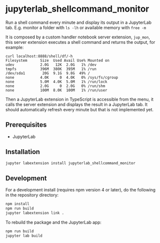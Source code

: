 # jupyterlab_shellcommand_monitor

Run a shell command every minute and display its output in a JupyterLab tab.
E.g. monitor a folder with `ls -lh` or available memory with `free -m`

It is composed by a custom handler notebook server extension, `jup_mon`, this
server extension executes a shell command and returns the output, for example:

```
curl localhost:8888/shell/df/-h
Filesystem      Size  Used Avail Use% Mounted on
udev            2.0G   12K  2.0G   1% /dev
tmpfs           396M  380K  395M   1% /run
/dev/sda1        20G  9.1G  9.8G  49% /
none            4.0K     0  4.0K   0% /sys/fs/cgroup
none            5.0M  4.0K  5.0M   1% /run/lock
none            2.0G     0  2.0G   0% /run/shm
none            100M  8.0K  100M   1% /run/user
```

Then a JupyterLab extension in TypeScript is accessible from the menu,
it calls the server extension and displays the result in a JupyterLab tab.
It should automatically refresh every minute but that is not implemented yet.

## Prerequisites

* JupyterLab

## Installation

```bash
jupyter labextension install jupyterlab_shellcommand_monitor
```

## Development

For a development install (requires npm version 4 or later), do the following in the repository directory:

```bash
npm install
npm run build
jupyter labextension link .
```

To rebuild the package and the JupyterLab app:

```bash
npm run build
jupyter lab build
```

